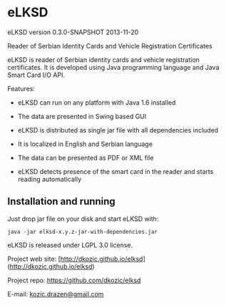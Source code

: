 eLKSD
=====

eLKSD version 0.3.0-SNAPSHOT 2013-11-20

Reader of Serbian Identity Cards and Vehicle Registration Certificates 

eLKSD is reader of Serbian identity cards and vehicle registration certificates. It is developed using Java programming language and 
Java Smart Card I/O API.

Features:

* eLKSD can run on any platform with Java 1.6 installed

* The data are presented in Swing based GUI

* eLKSD is distributed as single jar file with all dependencies included

* It is localized in English and Serbian language

* The data can be presented as PDF or XML file  

* eLKSD detects presence of the smart card in the reader and starts reading automatically 

Installation and running
------

Just drop jar file on your disk and start eLKSD with:

```
java -jar elksd-x.y.z-jar-with-dependencies.jar
```

eLKSD is released under LGPL 3.0 license.

Project web site: [http://dkozic.github.io/elksd] (http://dkozic.github.io/elksd)

Project repo: https://github.com/dkozic/elksd

E-mail: kozic.drazen@gmail.com
